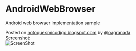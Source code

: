 AndroidWebBrowser
=================

Android web browser implementation sample

Posted on [notoquesmicodigo.blogspot.com](http://notoquesmicodigo.blogspot.com/) by [@oagranada](http://twitter.com/oagranada)
<br/>
Screenshot:<br/>
![ScreenShot](http://1.bp.blogspot.com/-cwmdkvBH_rY/Uh6sKHcxRPI/AAAAAAAACug/Nl_ybOiSeik/s320/device-2013-08-28-210211.png)



